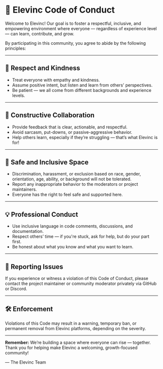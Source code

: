 # 🌟 Elevinc Code of Conduct

Welcome to Elevinc! Our goal is to foster a respectful, inclusive, and empowering environment where everyone — regardless of experience level — can learn, contribute, and grow.

By participating in this community, you agree to abide by the following principles:

---

## 🤝 Respect and Kindness
- Treat everyone with empathy and kindness.
- Assume positive intent, but listen and learn from others' perspectives.
- Be patient — we all come from different backgrounds and experience levels.

---

## 🧠 Constructive Collaboration
- Provide feedback that is clear, actionable, and respectful.
- Avoid sarcasm, put-downs, or passive-aggressive behavior.
- Help others learn, especially if they’re struggling — that’s what Elevinc is for!

---

## 🔐 Safe and Inclusive Space
- Discrimination, harassment, or exclusion based on race, gender, orientation, age, ability, or background will not be tolerated.
- Report any inappropriate behavior to the moderators or project maintainers.
- Everyone has the right to feel safe and supported here.

---

## 💡 Professional Conduct
- Use inclusive language in code comments, discussions, and documentation.
- Respect others’ time — if you're stuck, ask for help, but do your part first.
- Be honest about what you know and what you want to learn.

---

## 📣 Reporting Issues
If you experience or witness a violation of this Code of Conduct, please contact the project maintainer or community moderator privately via GitHub or Discord.

---

## 🛠 Enforcement
Violations of this Code may result in a warning, temporary ban, or permanent removal from Elevinc platforms, depending on the severity.

---

**Remember:** We’re building a space where everyone can rise — together. Thank you for helping make Elevinc a welcoming, growth-focused community!

— The Elevinc Team
